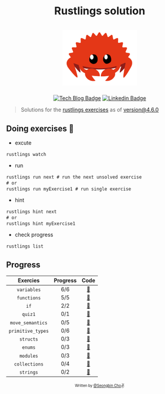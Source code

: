 <h1 align="center">
  <div>Rustlings solution</div><br>
  <img src="logo.png" alt="rust" width="200">
</h1>

<div align="center">

[![Tech Blog Badge](http://img.shields.io/badge/-Tech%20blog-000000?style=flat-square&logo=github&link=https://chobobdev.github.io/blog)](https://chobobdev.github.io/blog) [![Linkedin Badge](https://img.shields.io/badge/-LinkedIn-blue?style=flat-square&logo=Linkedin&logoColor=white&link=https://www.linkedin.com/in/seongbin-cho-120641170/)](https://www.linkedin.com/in/seongbin-cho-120641170/)

</div>

> Solutions for the [rustlings exercises](https://github.com/rust-lang/rustlings) as of version@4.6.0

## Doing exercises 🏃

- excute

```shell
rustlings watch
```

- run

```shell
rustlings run next # run the next unsolved exercise
# or
rustlings run myExercise1 # run single exercise
```

- hint

```shell
rustlings hint next
# or
rustlings hint myExercise1
```

- check progress

```shell
rustlings list
```

## Progress

| Exercies          | Progress  | Code                                                                                          |
| :---------------: | :-------: | :-------------------------------------------------------------------------------------------: |
| `variables`       | 6/6       | [:link:](https://github.com/chobobdev/Rustling-Solution/tree/master/exercises/variables)       |
| `functions`       | 5/5       | [:link:](https://github.com/chobobdev/Rustling-Solution/tree/master/exercises/functions)       |
| `if`              | 2/2       | [:link:](https://github.com/chobobdev/Rustling-Solution/tree/master/exercises/if)              |
| `quiz1`           | 0/1       | [:link:](https://github.com/chobobdev/Rustling-Solution/tree/master/exercises/quiz1.rs)        |
| `move_semantics`  | 0/5       | [:link:](https://github.com/chobobdev/Rustling-Solution/tree/master/exercises/move_semantics)  |
| `primitive_types` | 0/6       | [:link:](https://github.com/chobobdev/Rustling-Solution/tree/master/exercises/primitive_types) |
| `structs`         | 0/3       | [:link:](https://github.com/chobobdev/Rustling-Solution/tree/master/exercises/structs)         |
| `enums`           | 0/3       | [:link:](https://github.com/chobobdev/Rustling-Solution/tree/master/exercises/enums)           |
| `modules`         | 0/3       | [:link:](https://github.com/chobobdev/Rustling-Solution/tree/master/exercises/modules)         |
| `collections`     | 0/4       | [:link:](https://github.com/chobobdev/Rustling-Solution/tree/master/exercises/collections)     |
| `strings`         | 0/2       | [:link:](https://github.com/chobobdev/Rustling-Solution/tree/master/exercises/strings)         |

<div align="center">

<sub><sup>Written by <a href="https://github.com/chobobdev">@Seongbin Cho</a></sup></sub><small>✌</small>

</div>